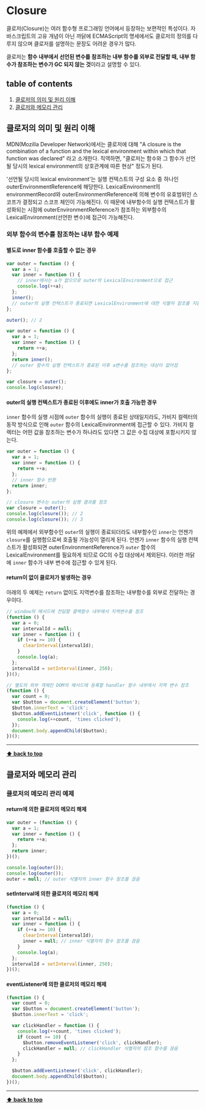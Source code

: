 # Closure
클로저(Closure)는 여러 함수형 프로그래밍 언어에서 등장하는 보편적인 특성이다. 자바스크립트의 고유 개념이 아닌 까닭에 ECMAScript의 명세에서도 클로저의 정의를 다루지 않으며 클로저를 설명하는 문장도 어려운 경우가 많다.

클로저는 **함수 내부에서 선언된 변수를 참조하는 내부 함수를 외부로 전달할 때, 내부 함수가 참조하는 변수가 GC 되지 않는 것**이라고 설명할 수 있다.

## table of contents
1. [클로저의 의미 및 원리 이해](#클로저의-의미-및-원리-이해)
1. [클로저와 메모리 관리](#클로저와-메모리-관리)


## 클로저의 의미 및 원리 이해
MDN(Mozilla Developer Network)에서는 클로저에 대해 "A closure is the combination of a function and the lexical environment within which that function was declared" 라고 소개한다. 직역하면, "클로저는 함수와 그 함수가 선언될 당시의 lexical environment의 상호관계에 따른 현상" 정도가 된다. 

'선언될 당시의 lexical environment'는 실행 컨텍스트의 구성 요소 중 하나인 outerEnvironmentReference에 해당한다. LexicalEnvironment의 environmentRecord와 outerEnvironmentReference에 의해 변수의 유효범위인 스코프가 결정되고 스코프 체인이 가능해진다. 이 때문에 내부함수의 실행 컨텍스트가 활성화되는 시점에 outerEnvironmentReference가 참조하는 외부함수의 LexicalEnvironment(선언한 변수)에 접근이 가능해진다.

### 외부 함수의 변수를 참조하는 내부 함수 예제

#### 별도로 inner 함수를 호출할 수 없는 경우

```javascript
var outer = function () {
  var a = 1;
  var inner = function () {
    // inner에서는 a가 없으므로 outer의 LexicalEnvironment으로 접근
    console.log(++a);
  };
  inner();
  // outer의 실행 컨텍스트가 종료되면 LexicalEnvironment에 대한 식별자 참조를 지움
};

outer(); // 2
```

```javascript
var outer = function () {
  var a = 1;
  var inner = function () {
    return ++a;
  };
  return inner();
  // outer 함수의 실행 컨텍스트가 종료된 이후 a변수를 참조하는 대상이 없어짐
};

var closure = outer();
console.log(closure);
```

#### outer의 실행 컨텍스트가 종료된 이후에도 inner가 호출 가능한 경우
`inner` 함수의 실행 시점에 `outer` 함수의 실행이 종료된 상태일지라도, 가비지 컬렉터의 동작 방식으로 인해 `outer` 함수의 LexicalEnvironment에 접근할 수 있다. 가비지 컬렉터는 어떤 값을 참조하는 변수가 하나라도 있다면 그 값은 수집 대상에 포함시키지 않는다. 

```javascript
var outer = function () {
  var a = 1;
  var inner = function () {
    return ++a;
  };
  // inner 함수 반환
  return inner;
};

// closure 변수는 outer의 실행 결과를 참조
var closure = outer();
console.log(closure()); // 2
console.log(closure()); // 3
```

위의 예제에서 외부함수인 `outer`의 실행이 종료되더라도 내부함수인 `inner`는 언젠가 `closure`를 실행함으로써 호출될 가능성이 열리게 된다. 언젠가 `inner` 함수의 실행 컨텍스트가 활성화되면 outerEnvironmentReference가 `outer` 함수의 LexicalEnvironment를 필요하게 되므로 GC의 수집 대상에서 제외된다. 이러한 까닭에 `inner` 함수가 내부 변수에 접근할 수 있게 된다.


#### return이 없이 클로저가 발생하는 경우
아래의 두 예제는 `return` 없이도 지역변수를 참조하는 내부함수를 외부로 전달하는 경우이다. 

```javascript
// window의 메서드에 전달할 콜백함수 내부에서 지역변수를 참조
(function () {
  var a = 0;
  var intervalId = null;
  var inner = function () {
    if (++a >= 10) {
      clearInterval(intervalId);
    }
    console.log(a);
  };
  intervalId = setInterval(inner, 250);
})();
```

```javascript
// 별도의 외부 객체인 DOM의 메서드에 등록할 handler 함수 내부에서 지역 변수 참조
(function () {
  var count = 0;
  var $button = document.createElement('button');
  $button.innerText = 'click';
  $button.addEventListener('click', function () {
    console.log(++count, 'times clicked');
  });
  document.body.appendChild($button);
})();
```

---

**[⬆ back to top](#table-of-contents)**


## 클로저와 메모리 관리


### 클로저의 메모리 관리 예제


#### return에 의한 클로저의 메모리 해제

```javascript
var outer = (function () {
  var a = 1;
  var inner = function () {
    return ++a;
  };
  return inner;
})();

console.log(outer());
console.log(outer());
outer = null; // outer 식별자의 inner 함수 참조를 끊음
```

#### setInterval에 의한 클로저의 메모리 해제

```javascript
(function () {
  var a = 0;
  var intervalId = null;
  var inner = function () {
    if (++a >= 10) {
      clearInterval(intervalId);
      inner = null; // inner 식별자의 함수 참조를 끊음
    }
    console.log(a);
  };
  intervalId = setInterval(inner, 250);
})();
```

#### eventListener에 의한 클로저의 메모리 해제

```javascript
(function () {
  var count = 0;
  var $button = document.createElement('button');
  $button.innerText = 'click';

  var clickHandler = function () {
    console.log(++count, 'times clicked');
    if (count >= 10) {
      $button.removeEventListener('click', clickHandler);
      clickHandler = null; // clickHandler 식별자의 참조 함수를 끊음
    }
  };

  $button.addEventListener('click', clickHandler);
  document.body.appendChild($button);
})();
```



---

**[⬆ back to top](#table-of-contents)**
